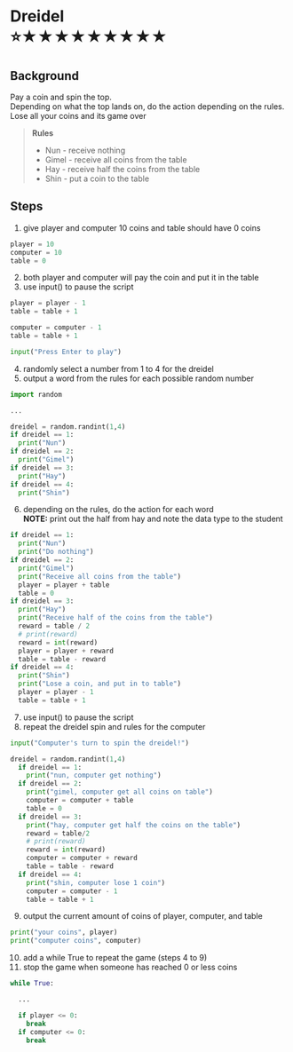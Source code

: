 # Dreidel <br> ⭐★★★★★★★★★

## Background

Pay a coin and spin the top.<br>
Depending on what the top lands on,
do the action depending on the rules.<br>
Lose all your coins and its game over

> **Rules**
>
> - Nun - receive nothing
> - Gimel - receive all coins from the table
> - Hay - receive half the coins from the table
> - Shin - put a coin to the table

## Steps

1. give player and computer 10 coins and table should have 0 coins

```python
player = 10
computer = 10
table = 0
```

2. both player and computer will pay the coin and put it in the table
3. use input() to pause the script

```python
player = player - 1
table = table + 1

computer = computer - 1
table = table + 1

input("Press Enter to play")
```

4. randomly select a number from 1 to 4 for the dreidel
5. output a word from the rules for each possible random number

```python
import random

...

dreidel = random.randint(1,4)
if dreidel == 1:
  print("Nun")
if dreidel == 2:
  print("Gimel")
if dreidel == 3:
  print("Hay")
if dreidel == 4:
  print("Shin")
```

6. depending on the rules, do the action for each word<br>
   **NOTE:** print out the half from hay and note the data type to the student

```python
if dreidel == 1:
  print("Nun")
  print("Do nothing")
if dreidel == 2:
  print("Gimel")
  print("Receive all coins from the table")
  player = player + table
  table = 0
if dreidel == 3:
  print("Hay")
  print("Receive half of the coins from the table")
  reward = table / 2
  # print(reward)
  reward = int(reward)
  player = player + reward
  table = table - reward
if dreidel == 4:
  print("Shin")
  print("Lose a coin, and put in to table")
  player = player - 1
  table = table + 1
```

7. use input() to pause the script
8. repeat the dreidel spin and rules for the computer

```python
input("Computer's turn to spin the dreidel!")

dreidel = random.randint(1,4)
  if dreidel == 1:
    print("nun, computer get nothing")
  if dreidel == 2:
    print("gimel, computer get all coins on table")
    computer = computer + table
    table = 0
  if dreidel == 3:
    print("hay, computer get half the coins on the table")
    reward = table/2
    # print(reward)
    reward = int(reward)
    computer = computer + reward
    table = table - reward
  if dreidel == 4:
    print("shin, computer lose 1 coin")
    computer = computer - 1
    table = table + 1
```

9. output the current amount of coins of player, computer, and table

```python
print("your coins", player)
print("computer coins", computer)
```

10. add a while True to repeat the game (steps 4 to 9)
11. stop the game when someone has reached 0 or less coins

```python
while True:

  ...

  if player <= 0:
    break
  if computer <= 0:
    break
```
